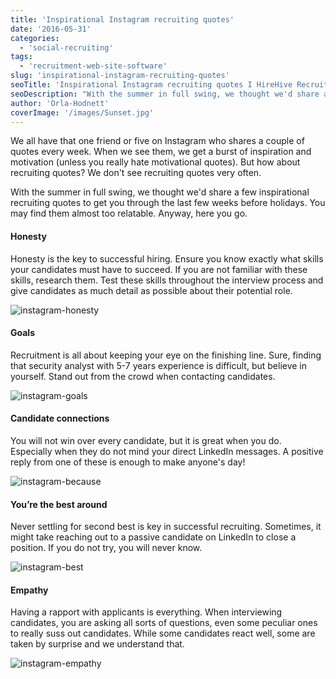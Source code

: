 ```yaml
---
title: 'Inspirational Instagram recruiting quotes'
date: '2016-05-31'
categories:
  - 'social-recruiting'
tags:
  - 'recruitment-web-site-software'
slug: 'inspirational-instagram-recruiting-quotes'
seoTitle: 'Inspirational Instagram recruiting quotes I HireHive Recruiting Software'
seoDescription: "With the summer in full swing, we thought we'd share a few inspirational recruiting quotes with you to get you through the pre-holiday period."
author: 'Orla-Hodnett'
coverImage: '/images/Sunset.jpg'
---
```


We all have that one friend or five on Instagram who shares a couple of quotes every week. When we see them, we get a burst of inspiration and motivation (unless you really hate motivational quotes). But how about recruiting quotes? We don't see recruiting quotes very often.

With the summer in full swing, we thought we'd share a few inspirational recruiting quotes to get you through the last few weeks before holidays. You may find them almost too relatable. Anyway, here you go.

#### **Honesty**

Honesty is the key to successful hiring. Ensure you know exactly what skills your candidates must have to succeed. If you are not familiar with these skills, research them. Test these skills throughout the interview process and give candidates as much detail as possible about their potential role.

![instagram-honesty](/images/instagram-honesty.jpg)

#### **Goals**

Recruitment is all about keeping your eye on the finishing line. Sure, finding that security analyst with 5-7 years experience is difficult, but believe in yourself. Stand out from the crowd when contacting candidates.

![instagram-goals](/images/instagram-goals.jpg)

#### **Candidate connections**

You will not win over every candidate, but it is great when you do. Especially when they do not mind your direct LinkedIn messages. A positive reply from one of these is enough to make anyone's day!

![instagram-because](/images/instagram-because.jpg)

#### **You’re the best around**

Never settling for second best is key in successful recruiting. Sometimes, it might take reaching out to a passive candidate on LinkedIn to close a position. If you do not try, you will never know.

![instagram-best](/images/instagram-best.jpg)

#### **Empathy**

Having a rapport with applicants is everything. When interviewing candidates, you are asking all sorts of questions, even some peculiar ones to really suss out candidates. While some candidates react well, some are taken by surprise and we understand that.

![instagram-empathy](/images/instagram-empathy-e1464683302597.jpg)

